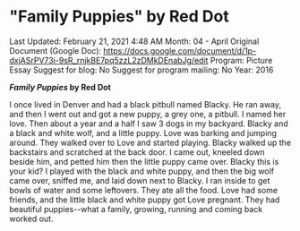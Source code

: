 # "Family Puppies" by Red Dot

Last Updated: February 21, 2021 4:48 AM
Month: 04 - April
Original Document (Google Doc): https://docs.google.com/document/d/1p-dxjASrPV73i-9sR_rnjkBE7pq5zzL2zDMkDEnabJg/edit
Program: Picture Essay
Suggest for blog: No
Suggest for program mailing: No
Year: 2016

***Family Puppies* by Red Dot**

I once lived in Denver and had a black pitbull named Blacky. He ran away, and then I went out and got a new puppy, a grey one, a pitbull. I named her love. Then about a year and a half I saw 3 dogs in my backyard. Blacky and a black and white wolf, and a little puppy. Love was barking and jumping around. They walked over to Love and started playing. Blacky walked up the backstairs and scratched at the back door. I came out, kneeled down beside him, and petted him then the little puppy came over. Blacky this is your kid? I played with the black and white puppy, and then the big wolf came over, sniffed me, and laid down next to Blacky. I ran inside to get bowls of water and some leftovers. They ate all the food. Love had some friends, and the little black and white puppy got Love pregnant. They had beautiful puppies--what a family, growing, running and coming back worked out.